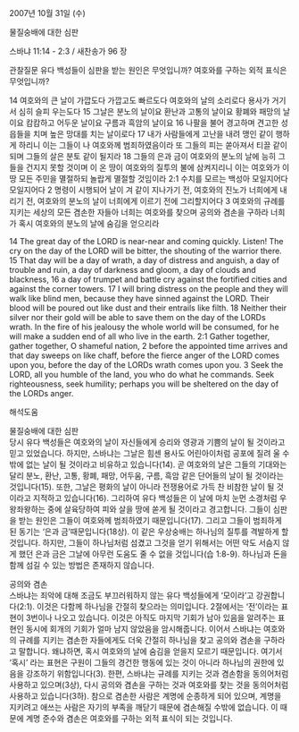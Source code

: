 2007년 10월 31일 (수)

물질숭배에 대한 심판



스바냐 11:14 - 2:3 / 새찬송가 96 장


관찰질문
유다 백성들이 심판을 받는 원인은 무엇입니까? 
여호와를 구하는 외적 표식은 무엇입니까? 

14 여호와의 큰 날이 가깝도다 가깝고도 빠르도다 여호와의 날의 소리로다 용사가 거기서 심히 슬피 우는도다 15 그날은 분노의 날이요 환난과 고통의 날이요 황폐와 패망의 날이요 캄캄하고 어두운 날이요 구름과 흑암의 날이요 16 나팔을 불어 경고하며 견고한 성읍들을 치며 높은 망대를 치는 날이로다 17 내가 사람들에게 고난을 내려 맹인 같이 행하게 하리니 이는 그들이 나 여호와께 범죄하였음이라 또 그들의 피는 쏟아져서 티끌 같이 되며 그들의 살은 분토 같이 될지라 18 그들의 은과 금이 여호와의 분노의 날에 능히 그들을 건지지 못할 것이며 이 온 땅이 여호와의 질투의 불에 삼켜지리니 이는 여호와가 이 땅 모든 주민을 멸절하되 놀랍게 멸절할 것임이라 2:1 수치를 모르는 백성아 모일지어다 모일지어다 
2 명령이 시행되어 날이 겨 같이 지나가기 전, 여호와의 진노가 너희에게 내리기 전, 여호와의 분노의 날이 너희에게 이르기 전에 그리할지어다 3 여호와의 규례를 지키는 세상의 모든 겸손한 자들아 너희는 여호와를 찾으며 공의와 겸손을 구하라 너희가 혹시 여호와의 분노의 날에 숨김을 얻으리라  

14 The great day of the LORD is near-near and coming quickly. Listen! The cry on the day of the LORD will be bitter, the shouting of the warrior there. 15 That day will be a day of wrath, a day of distress and anguish, a day of trouble and ruin, a day of darkness and gloom, a day of clouds and blackness, 16 a day of trumpet and battle cry against the fortified cities and against the corner towers. 17 I will bring distress on the people and they will walk like blind men, because they have sinned against the LORD. Their blood will be poured out like dust and their entrails like filth. 
18 Neither their silver nor their gold will be able to save them on the day of the LORDs wrath. In the fire of his jealousy the whole world will be consumed, for he will make a sudden end of all who live in the earth. 
2:1 Gather together, gather together, O shameful nation, 2 before the appointed time arrives and that day sweeps on like chaff, before the fierce anger of the LORD comes upon you, before the day of the LORDs wrath comes upon you. 3 Seek the LORD, all you humble of the land, you who do what he commands. Seek righteousness, seek humility; perhaps you will be sheltered on the day of the LORDs anger.

해석도움





물질숭배에 대한 심판  
당시 유다 백성들은 여호와의 날이 자신들에게 승리와 영광과 기쁨의 날이 될 것이라고 믿고 있었습니다. 하지만, 스바냐는 그날은 힘센 용사도 어린아이처럼 공포에 질려 울 수밖에 없는 날이 될 것이라고 비유하고 있습니다(14). 곧 여호와의 날은 그들의 기대와는 달리 분노, 환난, 고통, 황폐, 패망, 어두움, 구름, 흑암 같은 단어들의 날이 될 것이라는 것입니다(15). 또한, 그날은 평화의 날이 아니라 전쟁용어로 가득 찬 비참한 날이 될 것이라고 지적하고 있습니다(16). 그리하여 유다 백성들은 이 날에 마치 눈먼 소경처럼 우왕좌왕하는 중에 살육당하여 피와 살을 땅에 쏟게 될 것이라고 경고합니다. 그들이 심판을 받는 원인은 그들이 여호와께 범죄하였기 때문입니다(17). 그리고 그들이 범죄하게 된 동기는 ‘은과 금’때문입니다(18상). 이 같은 우상숭배는 하나님의 질투를 격발하게 할 것입니다. 하지만, 그들이 하나님처럼 섬겼고 그것을 얻기 위해서는 어떤 악도 서슴지 않게 했던 은과 금은 그날에 아무런 도움도 줄 수 없을 것입니다(습 1:8-9). 하나님과 돈을 함께 섬길 수 있는 방법은 존재하지 않습니다.     

공의와 겸손  
스바냐는 죄악에 대해 조금도 부끄러워하지 않는 유다 백성들에게 ‘모이라’고 강권합니다(2:1). 이것은 다함께 하나님을 간절히 찾으라는 의미입니다. 2절에서는 ‘전’이라는 표현이 3번이나 나오고 있습니다. 이것은 아직도 마지막 기회가 남아 있음을 알려주는 표현인 동시에 회개의 기회가 얼마 남지 않았음을 암시해줍니다. 이어서 스바냐는 여호와의 규례를 지키는 겸손한 자들에게도 더욱 간절히 하나님을 찾고 공의와 겸손을 구하라고 말합니다. 왜냐하면, 혹시 여호와의 날에 숨김을 얻을지 모르기 때문입니다. 여기서 ‘혹시’ 라는 표현은 구원이 그들의 경건한 행동에 있는 것이 아니라 하나님의 권한에 있음을 강조하기 위함입니다(3). 한편, 스바냐는 규례를 지키는 것과 겸손함을 동의어처럼 사용하고 있으며(3상), 다시 공의와 겸손을 구하는 것과 여호와를 찾는 것을 동의어처럼 사용하고 있습니다(3하). 참으로 겸손한 사람은 계명에 순종하게 되어 있으며, 계명을 지키려고 애쓰는 사람은 자기의 부족을 깨닫기 때문에 겸손해질 수밖에 없습니다. 이 때문에 계명 준수와 겸손은 여호와를 구하는 외적 표식이 되는 것입니다.